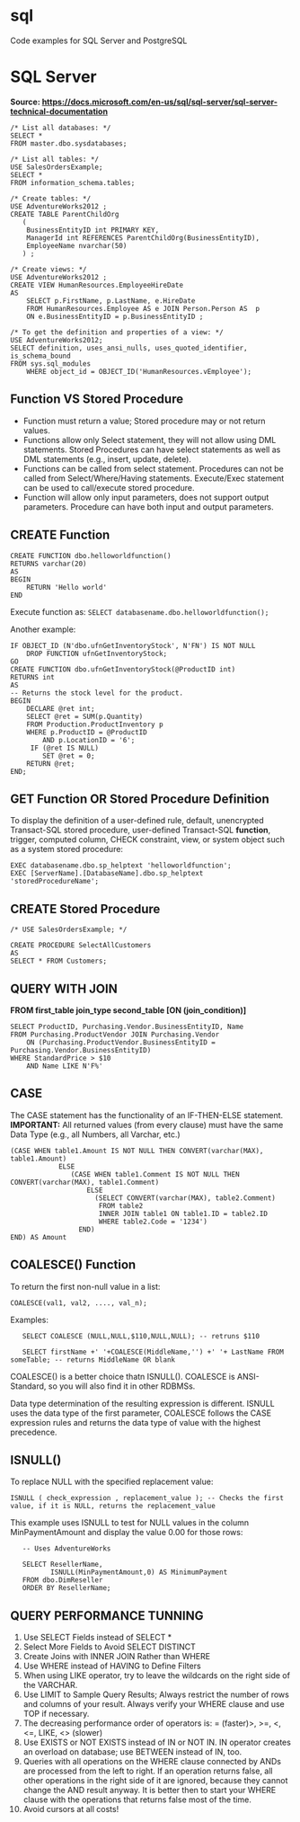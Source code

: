 # sql
Code examples for SQL Server and PostgreSQL

# SQL Server

**Source: https://docs.microsoft.com/en-us/sql/sql-server/sql-server-technical-documentation**

```
/* List all databases: */
SELECT *
FROM master.dbo.sysdatabases;

/* List all tables: */
USE SalesOrdersExample;
SELECT *
FROM information_schema.tables;

/* Create tables: */
USE AdventureWorks2012 ;  
CREATE TABLE ParentChildOrg  
   (  
    BusinessEntityID int PRIMARY KEY,  
    ManagerId int REFERENCES ParentChildOrg(BusinessEntityID),  
    EmployeeName nvarchar(50)   
   ) ;

/* Create views: */
USE AdventureWorks2012 ;   
CREATE VIEW HumanResources.EmployeeHireDate  
AS  
    SELECT p.FirstName, p.LastName, e.HireDate  
    FROM HumanResources.Employee AS e JOIN Person.Person AS  p  
    ON e.BusinessEntityID = p.BusinessEntityID ;

/* To get the definition and properties of a view: */
USE AdventureWorks2012;  
SELECT definition, uses_ansi_nulls, uses_quoted_identifier, is_schema_bound  
FROM sys.sql_modules  
    WHERE object_id = OBJECT_ID('HumanResources.vEmployee');

```

## Function VS Stored Procedure

* Function must return a value; Stored procedure may or not return values.
* Functions allow only Select statement, they will not allow using DML statements. Stored Procedures can have select statements as well as DML statements (e.g., insert, update, delete).
* Functions can be called from select statement. Procedures can not be called from Select/Where/Having statements. Execute/Exec
statement can be used to call/execute stored procedure.
* Function will allow only input parameters, does not support output parameters. Procedure can have both input and output parameters.

## CREATE Function

```
CREATE FUNCTION dbo.helloworldfunction()
RETURNS varchar(20)
AS 
BEGIN
	RETURN 'Hello world'
END
```

Execute function as:
```SELECT databasename.dbo.helloworldfunction();```

Another example:
```
IF OBJECT_ID (N'dbo.ufnGetInventoryStock', N'FN') IS NOT NULL  
	DROP FUNCTION ufnGetInventoryStock;  
GO  
CREATE FUNCTION dbo.ufnGetInventoryStock(@ProductID int)  
RETURNS int   
AS   
-- Returns the stock level for the product.  
BEGIN  
    DECLARE @ret int;  
    SELECT @ret = SUM(p.Quantity)   
    FROM Production.ProductInventory p   
    WHERE p.ProductID = @ProductID   
        AND p.LocationID = '6';  
     IF (@ret IS NULL)   
        SET @ret = 0;  
    RETURN @ret;  
END;
```
## GET Function OR Stored Procedure Definition

To display the definition of a user-defined rule, default, unencrypted Transact-SQL stored procedure, user-defined Transact-SQL **function**, trigger, computed column, CHECK constraint, view, or system object such as a system stored procedure:
```
EXEC databasename.dbo.sp_helptext 'helloworldfunction';
EXEC [ServerName].[DatabaseName].dbo.sp_helptext 'storedProcedureName';
```

## CREATE Stored Procedure

```
/* USE SalesOrdersExample; */

CREATE PROCEDURE SelectAllCustomers
AS
SELECT * FROM Customers;

```

## QUERY WITH JOIN
**FROM first_table join_type second_table [ON (join_condition)]**

```
SELECT ProductID, Purchasing.Vendor.BusinessEntityID, Name
FROM Purchasing.ProductVendor JOIN Purchasing.Vendor
    ON (Purchasing.ProductVendor.BusinessEntityID = Purchasing.Vendor.BusinessEntityID)
WHERE StandardPrice > $10
    AND Name LIKE N'F%'
```

## CASE

The CASE statement has the functionality of an IF-THEN-ELSE statement. **IMPORTANT:** All returned values (from every clause) must have the same Data Type (e.g., all Numbers, all Varchar, etc.)

```
(CASE WHEN table1.Amount IS NOT NULL THEN CONVERT(varchar(MAX), table1.Amount)
            ELSE
               (CASE WHEN table1.Comment IS NOT NULL THEN CONVERT(varchar(MAX), table1.Comment)
                   ELSE
                     (SELECT CONVERT(varchar(MAX), table2.Comment)
                      FROM table2
                      INNER JOIN table1 ON table1.ID = table2.ID
                      WHERE table2.Code = '1234')
                 END)
END) AS Amount
```

## COALESCE() Function

To return the first non-null value in a list:
```
COALESCE(val1, val2, ...., val_n);
```
Examples:
```
   SELECT COALESCE (NULL,NULL,$110,NULL,NULL); -- retruns $110

   SELECT firstName +' '+COALESCE(MiddleName,'') +' '+ LastName FROM someTable; -- returns MiddleName OR blank

```

COALESCE() is a better choice thatn ISNULL(). COALESCE is ANSI-Standard, so you will also find it in other RDBMSs.

Data type determination of the resulting expression is different. ISNULL uses the data type of the first parameter, COALESCE follows the CASE expression rules and returns the data type of value with the highest precedence.

## ISNULL()

To replace NULL with the specified replacement value:
```
ISNULL ( check_expression , replacement_value ); -- Checks the first value, if it is NULL, returns the replacement_value
```
This example uses ISNULL to test for NULL values in the column MinPaymentAmount and display the value 0.00 for those rows:
```
   -- Uses AdventureWorks  
  
   SELECT ResellerName,   
          ISNULL(MinPaymentAmount,0) AS MinimumPayment  
   FROM dbo.DimReseller  
   ORDER BY ResellerName;
```

## QUERY PERFORMANCE TUNNING

1. Use SELECT Fields instead of SELECT *
2. Select More Fields to Avoid SELECT DISTINCT
3. Create Joins with INNER JOIN Rather than WHERE
4. Use WHERE instead of HAVING to Define Filters
5. When using LIKE operator, try to leave the wildcards on the right side of the VARCHAR.
6. Use LIMIT to Sample Query Results; Always restrict the number of rows and columns of your result. Always verify your WHERE clause and use TOP if necessary.
7. The decreasing performance order of operators is: = (faster)>, >=, <, <=, LIKE, <> (slower)
8. Use EXISTS or NOT EXISTS instead of IN or NOT IN. IN operator creates an overload on database; use BETWEEN instead of IN, too.
9. Queries with all operations on the WHERE clause connected by ANDs are processed from the left to right. If an operation returns false, all other operations in the right side of it are ignored, because they cannot change the AND result anyway. It is better then to start your WHERE clause with the operations that returns false most of the time.
10. Avoid cursors at all costs!

